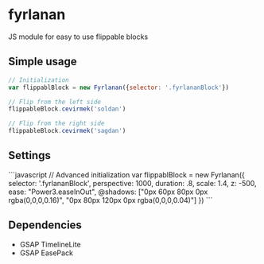 <h1>fyrlanan</h1>

<p>JS module for easy to use flippable blocks</p>

<h2>Simple usage</h2>

```javascript
// Initialization
var flippablBlock = new Fyrlanan({selector: '.fyrlananBlock'})

// Flip from the left side
flippableBlock.cevirmek('soldan')

// Flip from the right side
flippableBlock.cevirmek('sagdan')
```

<h2>Settings</h2>
```javascript
// Advanced initialization
var flippablBlock = new Fyrlanan({
  selector: '.fyrlananBlock',
  perspective: 1000,
  duration: .8,
  scale: 1.4,
  z: -500,
  ease: "Power3.easeInOut",
  @shadows: ["0px 60px 80px 0px rgba(0,0,0,0.16)", "0px 80px 120px 0px rgba(0,0,0,0.04)"]
})
```

<h2>Dependencies</h2>

* GSAP TimelineLite
* GSAP EasePack
